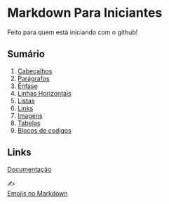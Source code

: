 # Markdown Para Iniciantes

Feito para quem está iniciando com o github!

## Sumário

1. [Cabeçalhos](Header.md)
2. [Parágrafos](Paragrafo.md)
3. [Ênfase](Enfase.md)
4. [Linhas Horizontais](LinhaHorizontal.md)
5. [Listas](Listas.md)
6. [Links](Link.md)
7. [Imagens](Imagem.md)
8. [Tabelas](Tabelas.md)
9. [Blocos de codigos](BlocoCodigo.md)

## Links

[Documentação](https://daringfireball.net/projects/markdown/syntax)

:writing_hand:  
[Emojis no Markdown](https://github.com/ikatyang/emoji-cheat-sheet)
